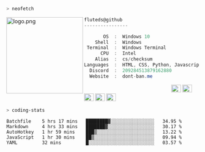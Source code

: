 ```zsh
> neofetch
```

<img align="left" src="https://github.com/fluteds.png" alt="logo.png" width="200"/> 

```csharp
fluteds@github
----------------

       OS  :  Windows 10
    Shell  :  Windows
 Terminal  :  Windows Terminal
      CPU  :  Intel
    Alias  :  cs/checksum
Languages  :  HTML, CSS, Python, Javascript
  Discord  :  209284513879162880
  Website  :  dont-ban.me
```

<p align="left">
  &nbsp; &nbsp; &nbsp; &nbsp; &nbsp;&nbsp; &nbsp; &nbsp; &nbsp; &nbsp;&nbsp; &nbsp; &nbsp; &nbsp; &nbsp; &nbsp; &nbsp; &nbsp; &nbsp; &nbsp; &nbsp;&nbsp; &nbsp; &nbsp; &nbsp; &nbsp;&nbsp; &nbsp; &nbsp; &nbsp; &nbsp;
  <img alt="#474342" src="https://via.placeholder.com/15/ADBAC7/000000?text=+" width="25" height="20" />
  <img alt="#fbedf6" src="https://via.placeholder.com/15/6CB6FF/000000?text=+" width="25" height="20" />
  <img alt="#c9594d" src="https://via.placeholder.com/15/F47067/000000?text=+" width="25" height="20" />
  <img alt="#f8b9b2" src="https://via.placeholder.com/15/DCBDFB/000000?text=+" width="25" height="20" />
  <img alt="#f8b9b2" src="https://via.placeholder.com/15/57ab5a/000000?text=+" width="25" height="20" />
</p>

```zsh
> coding-stats
```

<!--START_SECTION:waka-->
```text
Batchfile    5 hrs 17 mins   ████████▓░░░░░░░░░░░░░░░░   34.95 % 
Markdown     4 hrs 33 mins   ███████▓░░░░░░░░░░░░░░░░░   30.17 % 
AutoHotkey   1 hr 59 mins    ███▒░░░░░░░░░░░░░░░░░░░░░   13.22 % 
JavaScript   1 hr 30 mins    ██▒░░░░░░░░░░░░░░░░░░░░░░   09.94 % 
YAML         32 mins         █░░░░░░░░░░░░░░░░░░░░░░░░   03.57 % 
```
<!--END_SECTION:waka-->
